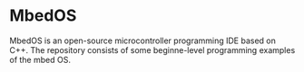 # MbedOS

MbedOS is an open-source microcontroller programming IDE based on C++. The repository consists of some beginne-level programming examples of the mbed OS.
